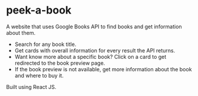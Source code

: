 # peek-a-book
 
A website that uses Google Books API to find books and get information about them.

- Search for any book title.
- Get cards with overall information for every result the API returns.
- Want know more about a specific book? Click on a card to get redirected to the book preview page.
- If the book preview is not available, get more information about the book and where to buy it.

Built using React JS.
